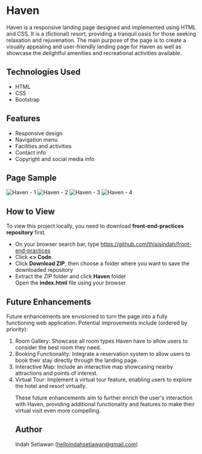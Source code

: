 # Haven

Haven is a responsive landing page designed and implemented using HTML and CSS. It is a (fictional) resort, providing a tranquil oasis for those seeking relaxation and rejuvenation. The main purpose of the page is to create a visually appealing and user-friendly landing page for Haven as well as showcase the delightful amenities and recreational activities available.

## Technologies Used

- HTML
- CSS
- Bootstrap

## Features

- Responsive design
- Navigation menu
- Facilities and activities
- Contact info
- Copyright and social media info

## Page Sample
![Haven - 1](https://github.com/thisisindah/front-end-practices/assets/121715790/9f92be99-f09c-4e31-8a5e-2f283e03a0aa)
![Haven - 2](https://github.com/thisisindah/front-end-practices/assets/121715790/a2d9abe6-9549-4df8-b02b-e690ec74e6cd)
![Haven - 3](https://github.com/thisisindah/front-end-practices/assets/121715790/c6f45cb1-bdba-40de-8f3d-9eaca33d9c09)
![Haven - 4](https://github.com/thisisindah/front-end-practices/assets/121715790/7ea395de-0ebf-41d6-b1dc-3b645b188172)

## How to View

To view this project locally, you need to download <strong>front-end-practices repository</strong> first.

<ul>
  <li>On your browser search bar, type <a href="https://github.com/thisisindah/front-end-practices">https://github.com/thisisindah/front-end-practices</a></li> 
<li>Click <strong><> Code</strong>.</li>
<li>Click <strong>Download ZIP</strong>, then choose a folder where you want to save the downloaded repository</li><li>Extract the ZIP folder and click <strong>Haven</strong> folder</li>
</li>Open the <strong>index.html</strong> file using your browser</li>
</ul>

## Future Enhancements

Future enhancements are envisioned to turn the page into a fully functioning web application. Potential improvements include (ordered by priority):

<ol>
  <li>Room Gallery: Showcase all room types Haven have to allow users to consider the best room they need.</li>
  <li>Booking Functionality: Integrate a reservation system to allow users to book their stay directly through the landing page.</li>
  <li>Interactive Map: Include an interactive map showcasing nearby attractions and points of interest.</li>
  <li>Virtual Tour: Implement a virtual tour feature, enabling users to explore the hotel and resort virtually.
</li>

  These future enhancements aim to further enrich the user's interaction with Haven, providing additional functionality and features to make their virtual visit even more compelling.

## Author
Indah Setiawan (<a href="helloindahsetiawan@gmail.com">helloindahsetiawan@gmail.com</a>)

